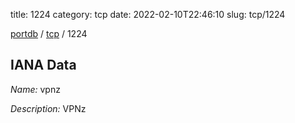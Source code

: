 title: 1224
category: tcp
date: 2022-02-10T22:46:10
slug: tcp/1224

[portdb](/) / [tcp](/category/tcp.html) / 1224


## IANA Data

_Name:_ vpnz

_Description:_ VPNz

